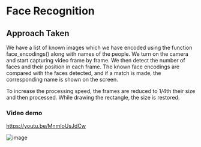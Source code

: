 # Face Recognition

## Approach Taken

We have a list of known images which we have encoded using the function face_encodings() along with names of the people.
We turn on the camera and start capturing video frame by frame.
We then detect the number of faces and their position in each frame.
The known face encodings are compared with the faces detected, and if a match is made, the corresponding name is shown on the screen.

To increase the processing speed, the frames are reduced to 1/4th their size and then processed. While drawing the rectangle, the size is restored.

### Video demo
https://youtu.be/MnmIoUsJdCw


![image](https://user-images.githubusercontent.com/79102084/179277001-3e0da310-b21a-434e-a92a-022b5ab0ae6b.png)
